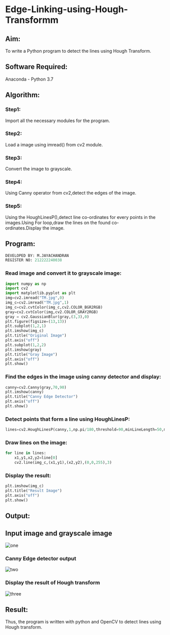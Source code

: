 # Edge-Linking-using-Hough-Transformm
## Aim:
To write a Python program to detect the lines using Hough Transform.

## Software Required:
Anaconda - Python 3.7

## Algorithm:
### Step1:

Import all the necessary modules for the program.
### Step2:

Load a image using imread() from cv2 module.
### Step3:

Convert the image to grayscale.
### Step4:

Using Canny operator from cv2,detect the edges of the image.
### Step5:

Using the HoughLinesP(),detect line co-ordinates for every points in the images.Using For loop,draw the lines on the found co-ordinates.Display the image.
## Program:
```py
DEVELOPED BY: M.JAYACHANDRAN
REGISTER NO: 212222240038
```

### Read image and convert it to grayscale image:
```py
import numpy as np
import cv2
import matplotlib.pyplot as plt
img=cv2.imread("TM.jpg",0)
img_c=cv2.imread("TM.jpg",1)
img_c=cv2.cvtColor(img_c,cv2.COLOR_BGR2RGB)
gray=cv2.cvtColor(img,cv2.COLOR_GRAY2RGB)
gray = cv2.GaussianBlur(gray,(3,3),0)
plt.figure(figsize=(13,13))
plt.subplot(1,2,1)
plt.imshow(img_c)
plt.title("Original Image")
plt.axis("off")
plt.subplot(1,2,2)
plt.imshow(gray)
plt.title("Gray Image")
plt.axis("off")
plt.show()
```

### Find the edges in the image using canny detector and display:
```py
canny=cv2.Canny(gray,70,90)
plt.imshow(canny)
plt.title("Canny Edge Detector")
plt.axis("off")
plt.show()
```

### Detect points that form a line using HoughLinesP:
```py
lines=cv2.HoughLinesP(canny,1,np.pi/180,threshold=90,minLineLength=50,maxLineGap=90)
```

### Draw lines on the image:
```py
for line in lines:
    x1,y1,x2,y2=line[0]
    cv2.line(img_c,(x1,y1),(x2,y2),(0,0,255),3)
```

### Display the result:
```py
plt.imshow(img_c)
plt.title("Result Image")
plt.axis("off")
plt.show()
```


## Output:

## Input image and grayscale image
![one](https://github.com/Jayachandran20/Edge-Linking-using-Hough-Transformm/assets/118447015/f26f8312-2863-444c-a3e5-893e0ee0df62)


### Canny Edge detector output
![two](https://github.com/Jayachandran20/Edge-Linking-using-Hough-Transformm/assets/118447015/0e95f33a-395d-4907-84ce-5b18dc48710a)


### Display the result of Hough transform
![three](https://github.com/Jayachandran20/Edge-Linking-using-Hough-Transformm/assets/118447015/11722e55-9f93-4ef2-a1c7-934ee4904b3e)


## Result:
Thus, the program is written with python and OpenCV to detect lines using Hough transform.
